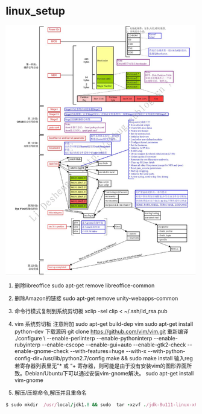 # linux_setup
![image](https://github.com/hejie/linux_setup/raw/master/pics/setup.jpg)

1. 删除libreoffice
sudo apt-get remove libreoffice-common

2. 删除Amazon的链接
sudo apt-get remove unity-webapps-common

3. 命令行模式复制到系统剪切板
xclip -sel clip < ~/.ssh/id_rsa.pub

4. vim 系统剪切板
注意附加
sudo apt-get build-dep vim
sudo apt-get install python-dev
下载源码
git clone https://github.com/vim/vim.git
重新编译
./configure \ --enable-perlinterp --enable-pythoninterp --enable-rubyinterp --enable-cscope --enable-gui=auto --enable-gtk2-check --enable-gnome-check --with-features=huge --with-x --with-python-config-dir=/usr/lib/python2.7/config
make && sudo make install
输入reg 若寄存器列表里无”* 或 “+ 寄存器，则可能是由于没有安装vim的图形界面所致。Debian/Ubuntu下可以通过安装vim-gnome解决。
sudo apt-get install vim-gnome

5. 解压/压缩命令,解压并且重命名
```ruby
$ sudo mkdir  /usr/local/jdk1.8 && sudo  tar -xzvf ./jdk-8u111-linux-x64.tar.gz -C /usr/local/jdk1.8 --strip-components 1

```


